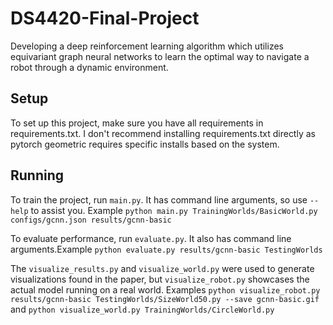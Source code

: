 # DS4420-Final-Project
Developing a deep reinforcement learning algorithm which utilizes equivariant graph neural networks to learn the optimal way to navigate a robot through a dynamic environment.

## Setup
To set up this project, make sure you have all requirements in requirements.txt. I don't recommend installing requirements.txt directly as pytorch geometric requires specific installs based on the system.

## Running
To train the project, run `main.py`. It has command line arguments, so use `--help` to assist you. Example `python main.py TrainingWorlds/BasicWorld.py configs/gcnn.json results/gcnn-basic`

To evaluate performance, run `evaluate.py`. It also has command line arguments.Example `python evaluate.py results/gcnn-basic TestingWorlds`

The `visualize_results.py` and `visualize_world.py` were used to generate visualizations found in the paper, but `visualize_robot.py` showcases the actual model running on a real world. Examples `python visualize_robot.py results/gcnn-basic TestingWorlds/SizeWorld50.py --save gcnn-basic.gif` and `python visualize_world.py TrainingWorlds/CircleWorld.py`